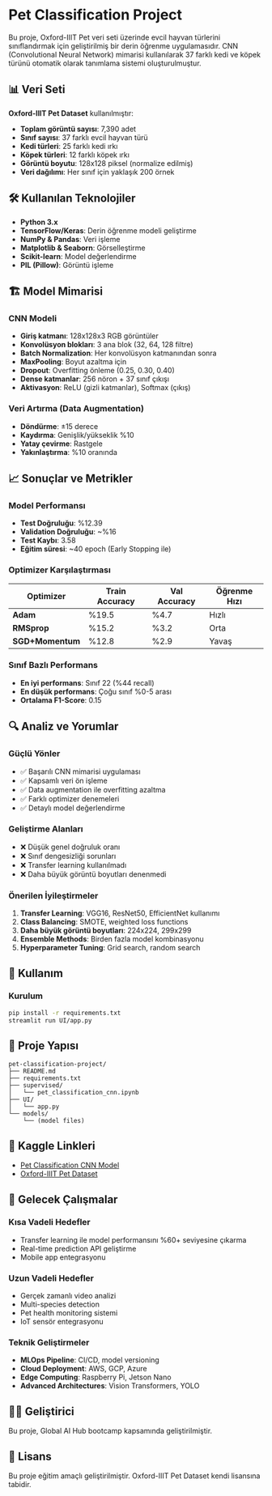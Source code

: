 # Pet Classification Project

Bu proje, Oxford-IIIT Pet veri seti üzerinde evcil hayvan türlerini sınıflandırmak için geliştirilmiş bir derin öğrenme uygulamasıdır. CNN (Convolutional Neural Network) mimarisi kullanılarak 37 farklı kedi ve köpek türünü otomatik olarak tanımlama sistemi oluşturulmuştur.

## 📊 Veri Seti

**Oxford-IIIT Pet Dataset** kullanılmıştır:
- **Toplam görüntü sayısı**: 7,390 adet
- **Sınıf sayısı**: 37 farklı evcil hayvan türü
- **Kedi türleri**: 25 farklı kedi ırkı
- **Köpek türleri**: 12 farklı köpek ırkı
- **Görüntü boyutu**: 128x128 piksel (normalize edilmiş)
- **Veri dağılımı**: Her sınıf için yaklaşık 200 örnek

## 🛠️ Kullanılan Teknolojiler

- **Python 3.x**
- **TensorFlow/Keras**: Derin öğrenme modeli geliştirme
- **NumPy & Pandas**: Veri işleme
- **Matplotlib & Seaborn**: Görselleştirme
- **Scikit-learn**: Model değerlendirme
- **PIL (Pillow)**: Görüntü işleme

## 🏗️ Model Mimarisi

### CNN Modeli
- **Giriş katmanı**: 128x128x3 RGB görüntüler
- **Konvolüsyon blokları**: 3 ana blok (32, 64, 128 filtre)
- **Batch Normalization**: Her konvolüsyon katmanından sonra
- **MaxPooling**: Boyut azaltma için
- **Dropout**: Overfitting önleme (0.25, 0.30, 0.40)
- **Dense katmanlar**: 256 nöron + 37 sınıf çıkışı
- **Aktivasyon**: ReLU (gizli katmanlar), Softmax (çıkış)

### Veri Artırma (Data Augmentation)
- **Döndürme**: ±15 derece
- **Kaydırma**: Genişlik/yükseklik %10
- **Yatay çevirme**: Rastgele
- **Yakınlaştırma**: %10 oranında

## 📈 Sonuçlar ve Metrikler

### Model Performansı
- **Test Doğruluğu**: %12.39
- **Validation Doğruluğu**: ~%16
- **Test Kaybı**: 3.58
- **Eğitim süresi**: ~40 epoch (Early Stopping ile)

### Optimizer Karşılaştırması
| Optimizer | Train Accuracy | Val Accuracy | Öğrenme Hızı |
|-----------|----------------|--------------|--------------|
| **Adam** | %19.5 | %4.7 | Hızlı |
| **RMSprop** | %15.2 | %3.2 | Orta |
| **SGD+Momentum** | %12.8 | %2.9 | Yavaş |

### Sınıf Bazlı Performans
- **En iyi performans**: Sınıf 22 (%44 recall)
- **En düşük performans**: Çoğu sınıf %0-5 arası
- **Ortalama F1-Score**: 0.15

## 🔍 Analiz ve Yorumlar

### Güçlü Yönler
- ✅ Başarılı CNN mimarisi uygulaması
- ✅ Kapsamlı veri ön işleme
- ✅ Data augmentation ile overfitting azaltma
- ✅ Farklı optimizer denemeleri
- ✅ Detaylı model değerlendirme

### Geliştirme Alanları
- ❌ Düşük genel doğruluk oranı
- ❌ Sınıf dengesizliği sorunları
- ❌ Transfer learning kullanılmadı
- ❌ Daha büyük görüntü boyutları denenmedi

### Önerilen İyileştirmeler
1. **Transfer Learning**: VGG16, ResNet50, EfficientNet kullanımı
2. **Class Balancing**: SMOTE, weighted loss functions
3. **Daha büyük görüntü boyutları**: 224x224, 299x299
4. **Ensemble Methods**: Birden fazla model kombinasyonu
5. **Hyperparameter Tuning**: Grid search, random search

## 🚀 Kullanım

### Kurulum
```bash
pip install -r requirements.txt
streamlit run UI/app.py
```

## 📁 Proje Yapısı

```
pet-classification-project/
├── README.md
├── requirements.txt
├── supervised/
│   └── pet_classification_cnn.ipynb
├── UI/
│   └── app.py
└── models/
    └── (model files)
```

## 🔗 Kaggle Linkleri

- [Pet Classification CNN Model](https://www.kaggle.com/code/remyaln/pet-classification-project)
- [Oxford-IIIT Pet Dataset](https://www.kaggle.com/datasets/devdgohil/the-oxfordiiit-pet-dataset)

## 🎯 Gelecek Çalışmalar

### Kısa Vadeli Hedefler
- Transfer learning ile model performansını %60+ seviyesine çıkarma
- Real-time prediction API geliştirme
- Mobile app entegrasyonu

### Uzun Vadeli Hedefler
- Gerçek zamanlı video analizi
- Multi-species detection
- Pet health monitoring sistemi
- IoT sensör entegrasyonu

### Teknik Geliştirmeler
- **MLOps Pipeline**: CI/CD, model versioning
- **Cloud Deployment**: AWS, GCP, Azure
- **Edge Computing**: Raspberry Pi, Jetson Nano
- **Advanced Architectures**: Vision Transformers, YOLO

## 👨‍💻 Geliştirici

Bu proje, Global AI Hub bootcamp kapsamında geliştirilmiştir.

## 📄 Lisans

Bu proje eğitim amaçlı geliştirilmiştir. Oxford-IIIT Pet Dataset kendi lisansına tabidir.